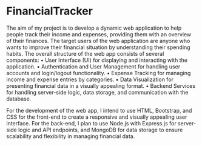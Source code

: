 # FinancialTracker
The aim of my project is to develop a dynamic web application to help people track their income and expenses, providing them with an overview of their finances. The target users of the web application are anyone who wants to improve their financial situation by understanding their spending habits.
The overall structure of the web app consists of several components:
  • User Interface (UI) for displaying and interacting with the application.
  • Authentication and User Management for handling user accounts and login/logout functionality.
  • Expense Tracking for managing income and expense entries by categories.
  • Data Visualization for presenting financial data in a visually appealing format.
  • Backend Services for handling server-side logic, data storage, and communication with the database.
  
For the development of the web app, I intend to use HTML, Bootstrap, and CSS for the front-end to create a responsive and visually appealing user interface. For the back-end, I plan to use Node.js with Express.js for server-side logic and API endpoints, and MongoDB for data storage to ensure scalability and flexibility in managing financial data.
